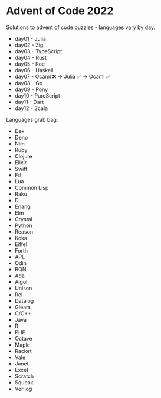 # Advent of Code 2022

Solutions to advent of code puzzles - languages vary by day.

* day01 - Julia
* day02 - Zig
* day03 - TypeScript
* day04 - Rust
* day05 - Roc
* day06 - Haskell
* day07 - Ocaml ❌ -> Julia ✅ -> Ocaml ✅
* day08 - Go
* day09 - Pony
* day10 - PureScript
* day11 - Dart
* day12 - Scala


Languages grab bag:
* Dex
* Deno
* Nim
* Ruby
* Clojure
* Elixir
* Swift
* F#
* Lua
* Common Lisp
* Raku
* D
* Erlang
* Elm
* Crystal
* Python
* Reason
* Koka
* Eiffel
* Forth
* APL
* Odin
* BQN
* Ada
* Algol
* Unison
* Rel
* Datalog
* Gleam
* C/C++
* Java
* R
* PHP
* Octave
* Maple
* Racket
* Vale
* Janet
* Excel
* Scratch
* Squeak
* Verilog